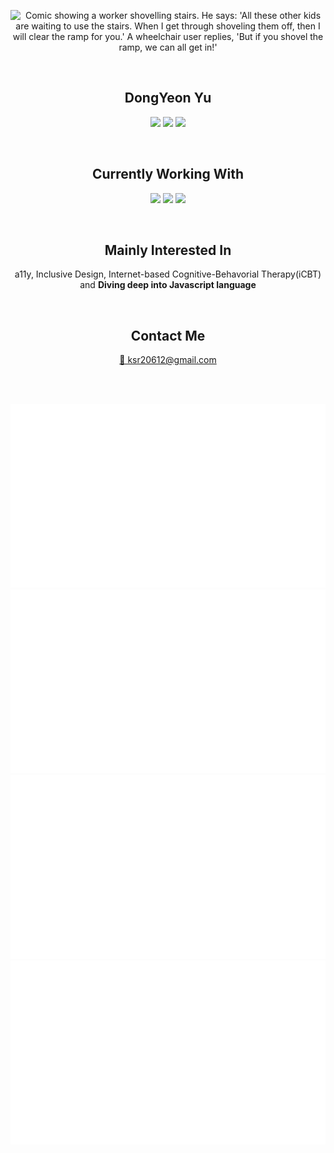 <p align="center">
  <img src="https://github.com/ksr20612/ksr20612/assets/48278678/c8a5d098-6dc4-4af2-822d-443d7cddb5db" alt="Comic showing a worker shovelling stairs. He says: 'All these other kids are waiting to use the stairs. When I get through shoveling them off, then I will clear the ramp for you.' A wheelchair user replies, 'But if you shovel the ramp, we can all get in!'" width="auto" height="auto">
</p>

<br/> 
<p align="center">
  <h2 align="center"> DongYeon Yu </h2>
  <p align="center">
    <a href="https://blog.naver.com/naivethan"><img src="https://img.shields.io/badge/blog(naver)-03C75A?style=for-the-badge&logoColor=white"></a>
    <a href="https://velog.io/@ksr20612/"><img src="https://img.shields.io/badge/blog(velog)-20C997?style=for-the-badge&logo=Velog&logoColor=white"></a>
    <a href="https://www.linkedin.com/in/dongyeon-yu-06ab6827b/"><img src="https://img.shields.io/badge/linkedIn-0A66C2?style=for-the-badge&logo=LinkedIn&logoColor=white"></a>
  </p>
</p>

<br/>

<p align="center">
<h2 align="center"> Currently Working With </h2>
  <p align="center">
    <img src="https://img.shields.io/badge/React-61DAFB?style=for-the-badge&logo=React&logoColor=white"> <img src="https://img.shields.io/badge/Next.js-000000?style=for-the-badge&logo=Next.js&logoColor=white"> <img src="https://img.shields.io/badge/TypeScript-3178C6?style=for-the-badge&logo=Typescript&logoColor=white"> 
<!--     <img src="https://img.shields.io/badge/Nest.js-E0234E?style=for-the-badge&logo=NestJs&logoColor=white">  -->
<!--     <img src="https://img.shields.io/badge/Electron-9eeaf9?style=for-the-badge&logo=Electron&logoColor=black">  -->
<!--     <img src="https://img.shields.io/badge/Flutter-4ad0f6?style=for-the-badge&logo=Flutter&logoColor=white"> -->
  </p>
</p>

<br/>

<p align="center">
  <h2 align="center"> Mainly Interested In </h2>
  <p align="center">
    a11y, Inclusive Design, Internet-based Cognitive-Behavorial Therapy(iCBT) and <strong>Diving deep into Javascript language</strong>
  </p>
</p>

<br/>

<p align="center">
  <h2 align="center"> Contact Me </h2>
  <p align="center">
    <a href="mailto: ksr20612@gmail.com" target="_blank">📧 ksr20612@gmail.com</a>
  </p>
<!--   <p align="center">
    <a href="https://open.kakao.com/o/s1zUXMLf" target="_blank">
      🍫 KakaoTalk Open Chat
    </a>
  </p> -->
</p>

<br/> <br/>

<p align="center">
  <img src="https://raw.githubusercontent.com/ksr20612/gitStats/master/generated/overview.svg#gh-dark-mode-only" />
  <img src="https://raw.githubusercontent.com/ksr20612/gitStats/master/generated/overview.svg#gh-light-mode-only" />
  <img src="https://raw.githubusercontent.com/ksr20612/gitStats/master/generated/languages.svg#gh-dark-mode-only" />
  <img src="https://raw.githubusercontent.com/ksr20612/gitStats/master/generated/languages.svg#gh-light-mode-only" />
</p>


